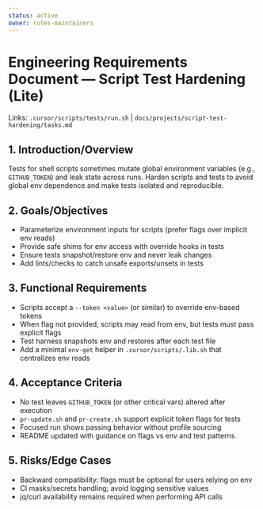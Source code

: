 ```yaml
---
status: active
owner: rules-maintainers
---
```


# Engineering Requirements Document — Script Test Hardening (Lite)

Links: `.cursor/scripts/tests/run.sh` | `docs/projects/script-test-hardening/tasks.md`

## 1. Introduction/Overview

Tests for shell scripts sometimes mutate global environment variables (e.g., `GITHUB_TOKEN`) and leak state across runs. Harden scripts and tests to avoid global env dependence and make tests isolated and reproducible.

## 2. Goals/Objectives

- Parameterize environment inputs for scripts (prefer flags over implicit env reads)
- Provide safe shims for env access with override hooks in tests
- Ensure tests snapshot/restore env and never leak changes
- Add lints/checks to catch unsafe exports/unsets in tests

## 3. Functional Requirements

- Scripts accept a `--token <value>` (or similar) to override env-based tokens
- When flag not provided, scripts may read from env, but tests must pass explicit flags
- Test harness snapshots env and restores after each test file
- Add a minimal `env-get` helper in `.cursor/scripts/.lib.sh` that centralizes env reads

## 4. Acceptance Criteria

- No test leaves `GITHUB_TOKEN` (or other critical vars) altered after execution
- `pr-update.sh` and `pr-create.sh` support explicit token flags for tests
- Focused run shows passing behavior without profile sourcing
- README updated with guidance on flags vs env and test patterns

## 5. Risks/Edge Cases

- Backward compatibility: flags must be optional for users relying on env
- CI masks/secrets handling; avoid logging sensitive values
- jq/curl availability remains required when performing API calls
